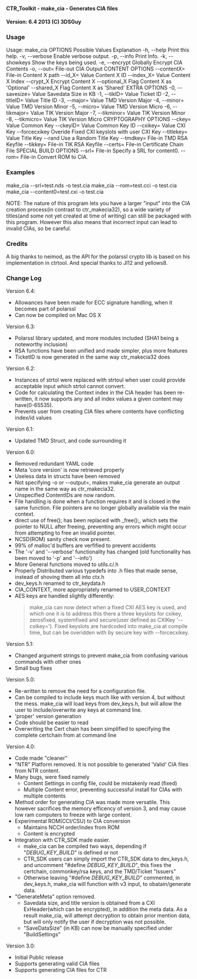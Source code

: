 #### CTR_Toolkit - make_cia - Generates CIA files ####
#### Version: 6.4 2013 (C) 3DSGuy ####



### Usage ###

Usage: make_cia <options>
OPTIONS                 Possible Values       Explanation
 -h, --help                                   Print this help.
 -v, --verbose                                Enable verbose output.
 -p, --info                                   Print Info.
 -k, --showkeys                               Show the keys being used.
 -e, --encrypt                                Globally Encrypt CIA Contents
 -o, --out=             File-out              CIA Output
CONTENT OPTIONS
 --contentX=            File-in               Content X path
 --id_X=                Value                 Content X ID
 --index_X=             Value                 Content X Index
 --crypt_X                                    Encrypt Content X
 --optional_X                                 Flag Content X as 'Optional'
 --shared_X                                   Flag Content X as 'Shared'
EXTRA OPTIONS
 -0, --savesize=        Value                 Savedata Size in KB
 -1, --tikID=           Value                 Ticket ID
 -2, --titleID=         Value                 Title ID
 -3, --major=           Value                 TMD Version Major
 -4, --minor=           Value                 TMD Version Minor
 -5, --micro=           Value                 TMD Version Micro
 -6, --tikmajor=        Value                 TIK Version Major
 -7, --tikminor=        Value                 TIK Version Minor
 -8, --tikmicro=        Value                 TIK Version Micro
CRYPTOGRAPHY OPTIONS
 --ckey=                Value                 Common Key
 --ckeyID=              Value                 Common Key ID
 --cxikey=              Value                 CXI Key
 --forcecxikey                                Overide Fixed CXI keyslots with user CXI Key
 --titlekey=            Value                 Title Key
 --rand                                       Use a Random Title Key
 --tmdkey=              File-in               TMD RSA Keyfile
 --tikkey=              File-in               TIK RSA Keyfile
 --certs=               File-in               Certificate Chain File
SPECIAL BUILD OPTIONS
 --srl=                 File-in               Specify a SRL for content0.
 --rom=                 File-in               Convert ROM to CIA.

### Examples ###

make_cia --srl=test.nds -o test.cia
make_cia --rom=test.cci -o test.cia
make_cia --content0=test.cxi -o test.cia
 
NOTE: The nature of this program lets you have a larger "input" into the CIA creation process(in contrast to ctr_makecia32), so a wide variety of titles(and some not yet created at time of writing) can still be packaged with this program. However this also means that incorrect input can lead to invalid CIAs, so be careful.

### Credits ###
A big thanks to neimod, as the API for the polarssl crypto lib is based on his implementation in ctrtool. And special thanks to Jl12 and yellows8.

### Change Log ###

Version 6.4:
* Allowances have been made for ECC signature handling, when it becomes part of polarssl
* Can now be compiled on Mac OS X

Version 6.3:
* Polarssl library updated, and more modules included (SHA1 being a noteworthy inclusion)
* RSA functions have been unified and made simpler, plus more features
* TicketID is now generated in the same way ctr_makecia32 does

Version 6.2:
* Instances of strtol were replaced with strtoul when user could provide acceptable input which strtol cannot convert.
* Code for calculating the Context index in the CIA header has been re-written, it now supports any and all index values a given content may have(0-65535).
* Prevents user from creating CIA files where contents have conflicting index/id values

Version 6.1:
* Updated TMD Struct, and code surrounding it

Version 6.0:
* Removed redundant YAML code
* Meta 'core version' is now retrieved properly
* Useless data in structs have been removed
* Not specifying -o or --output=, makes make_cia generate an output name in the same way as ctr_makecia32.
* Unspecified ContentIDs are now random.
* File handling is done when a function requires it and is closed in the same function. File pointers are no longer globally available via the main context. 
* direct use of free(); has been replaced with _free();, which sets the pointer to NULL after freeing, preventing any errors which might occur from attempting to free an invalid pointer.
* NCSD(ROM) sanity check now present.
* 99% of malloc'd buffers are verfified to prevent accidents
* The '-v' and '--verbose' functionality has changed (old functionality has been moved to '-p' and '--info')
* More General functions moved to utils.c/.h
* Properly Distributed various typedefs into .h files that made sense, instead of shoving them all into ctx.h
* dev_keys.h renamed to ctr_keydata.h
* CIA_CONTEXT, more appropriately renamed to USER_CONTEXT
* AES keys are handled slightly differently:
	> make_cia can now detect when a fixed CXI AES key is used, and which one it is
	> to address this there a three keyslots for cxikey, zerosfixed, systemfixed and secure(user defined as CXIKey '--cxikey=').
	> Fixed keyslots are hardcoded into make_cia at compile time, but can be overidden with by secure key with --forcecxikey.
	

Version 5.1:
* Changed argument strings to prevent make_cia from confusing various commands with other ones
* Small bug fixes

Version 5.0:
* Re-written to remove the need for a configuration file.
* Can be compiled to include keys much like with version 4, but without the mess. make_cia will load keys from dev_keys.h, but will allow the user to include/overwrite any keys at command line.
* 'proper' version generation
* Code should be easier to read
* Overwriting the Cert chain has been simplified to specifying the complete certchain from at command line

Version 4.0:
* Code made "cleaner"
* "NTR" Platform removed. It is not possible to generated 'Valid' CIA files from NTR content.
* Many bugs, were fixed namely
  - Content Settings in config file, could be mistakenly read (fixed)
  - Multiple Content error, preventing successful install for CIAs with multiple contents
* Method order for generating CIA was made more versatile. This however sacrifices the memory efficency of version 3, and may cause low ram computers to freeze with large content.
* Experimental ROM(CCI/CSU) to CIA conversion
  - Maintains NCCH order/index from ROM
  - Content is encrypted
* Integration with CTR_SDK made easier.
  - make_cia can be compiled two ways, depending if "_DEBUG_KEY_BUILD_" is defined or not
  - CTR_SDK users can simply import the CTR_SDK data to dev_keys.h, and uncomment "#define _DEBUG_KEY_BUILD_", this fixes the certchain, commonkey/rsa keys, and the TMD/Ticket "Issuers"
  - Otherwise leaving "#define _DEBUG_KEY_BUILD_" commented, in dev_keys.h, make_cia will function with v3 input, to obatain/generate data.
* "GenerateMeta" option removed.
  - Savedata size, and title version is obtained from a CXI ExHeader(which can be encrypted), in addition the meta data. As a result make_cia, will attempt decryption to obtain prior mention data, but will only notify the user if decryption was not possible.
  - "SaveDataSize" (in KB) can now be manually specified under "BuildSettings"

Version 3.0:
* Initial Public release
* Supports generating valid CIA files
* Supports generating CIA files for CTR 